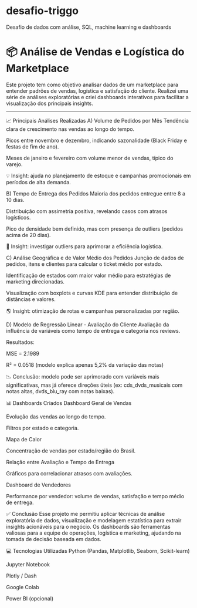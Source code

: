 # desafio-triggo
Desafio de dados com análise, SQL, machine learning e dashboards
# 📦 Análise de Vendas e Logística do Marketplace

Este projeto tem como objetivo analisar dados de um marketplace para entender padrões de vendas, logística e satisfação do cliente. Realizei uma série de análises exploratórias e criei dashboards interativos para facilitar a visualização dos principais insights.

---

📈 Principais Análises Realizadas
A) Volume de Pedidos por Mês
Tendência clara de crescimento nas vendas ao longo do tempo.

Picos entre novembro e dezembro, indicando sazonalidade (Black Friday e festas de fim de ano).

Meses de janeiro e fevereiro com volume menor de vendas, típico do varejo.

💡 Insight: ajuda no planejamento de estoque e campanhas promocionais em períodos de alta demanda.

B) Tempo de Entrega dos Pedidos
Maioria dos pedidos entregue entre 8 a 10 dias.

Distribuição com assimetria positiva, revelando casos com atrasos logísticos.

Pico de densidade bem definido, mas com presença de outliers (pedidos acima de 20 dias).

🔎 Insight: investigar outliers para aprimorar a eficiência logística.

C) Análise Geográfica e de Valor Médio dos Pedidos
Junção de dados de pedidos, itens e clientes para calcular o ticket médio por estado.

Identificação de estados com maior valor médio para estratégias de marketing direcionadas.

Visualização com boxplots e curvas KDE para entender distribuição de distâncias e valores.

🌎 Insight: otimização de rotas e campanhas personalizadas por região.

D) Modelo de Regressão Linear - Avaliação do Cliente
Avaliação da influência de variáveis como tempo de entrega e categoria nos reviews.

Resultados:

MSE = 2.1989

R² = 0.0518 (modelo explica apenas 5,2% da variação das notas)

📉 Conclusão: modelo pode ser aprimorado com variáveis mais significativas, mas já oferece direções úteis (ex: cds_dvds_musicais com notas altas, dvds_blu_ray com notas baixas).

📊 Dashboards Criados
Dashboard Geral de Vendas

Evolução das vendas ao longo do tempo.

Filtros por estado e categoria.

Mapa de Calor

Concentração de vendas por estado/região do Brasil.

Relação entre Avaliação e Tempo de Entrega

Gráficos para correlacionar atrasos com avaliações.

Dashboard de Vendedores

Performance por vendedor: volume de vendas, satisfação e tempo médio de entrega.

✅ Conclusão
Esse projeto me permitiu aplicar técnicas de análise exploratória de dados, visualização e modelagem estatística para extrair insights acionáveis para o negócio. Os dashboards são ferramentas valiosas para a equipe de operações, logística e marketing, ajudando na tomada de decisão baseada em dados.

💻 Tecnologias Utilizadas
Python (Pandas, Matplotlib, Seaborn, Scikit-learn)

Jupyter Notebook

Plotly / Dash

Google Colab

Power BI (opcional)
